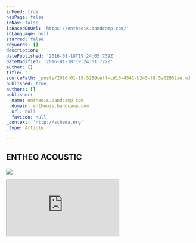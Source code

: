 ```yaml
---
inFeed: true
hasPage: false
inNav: false
isBasedOnUrl: 'https://entheois.bandcamp.com/'
inLanguage: null
starred: false
keywords: []
description: ''
datePublished: '2016-01-18T19:24:05.739Z'
dateModified: '2016-01-18T19:24:01.772Z'
author: []
title: ''
sourcePath: _posts/2016-01-18-5289ceff-cd16-4541-b245-f8f5a02952ae.md
published: true
authors: []
publisher:
  name: entheois.bandcamp.com
  domain: entheois.bandcamp.com
  url: null
  favicon: null
_context: 'http://schema.org'
_type: Article

---
```

## ENTHEO ACOUSTIC
![](https://f1.bcbits.com/img/a2428885172_2.jpg)

<iframe src="https://bandcamp.com/EmbeddedPlayer/album=129093907/size=large/bgcol=ffffff/linkcol=0687f5/tracklist=false/artwork=small/transparent=true/" style=""></iframe>